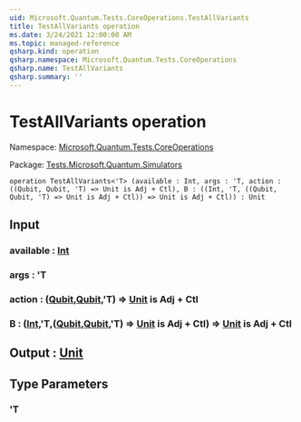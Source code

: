 ```yaml
---
uid: Microsoft.Quantum.Tests.CoreOperations.TestAllVariants
title: TestAllVariants operation
ms.date: 3/24/2021 12:00:00 AM
ms.topic: managed-reference
qsharp.kind: operation
qsharp.namespace: Microsoft.Quantum.Tests.CoreOperations
qsharp.name: TestAllVariants
qsharp.summary: ''
---
```


# TestAllVariants operation

Namespace: [Microsoft.Quantum.Tests.CoreOperations](xref:Microsoft.Quantum.Tests.CoreOperations)

Package: [Tests.Microsoft.Quantum.Simulators](https://nuget.org/packages/Tests.Microsoft.Quantum.Simulators)




```qsharp
operation TestAllVariants<'T> (available : Int, args : 'T, action : ((Qubit, Qubit, 'T) => Unit is Adj + Ctl), B : ((Int, 'T, ((Qubit, Qubit, 'T) => Unit is Adj + Ctl)) => Unit is Adj + Ctl)) : Unit
```


## Input

### available : [Int](xref:microsoft.quantum.lang-ref.int)




### args : 'T




### action : ([Qubit](xref:microsoft.quantum.lang-ref.qubit),[Qubit](xref:microsoft.quantum.lang-ref.qubit),'T) => [Unit](xref:microsoft.quantum.lang-ref.unit)  is Adj + Ctl




### B : ([Int](xref:microsoft.quantum.lang-ref.int),'T,([Qubit](xref:microsoft.quantum.lang-ref.qubit),[Qubit](xref:microsoft.quantum.lang-ref.qubit),'T) => [Unit](xref:microsoft.quantum.lang-ref.unit)  is Adj + Ctl) => [Unit](xref:microsoft.quantum.lang-ref.unit)  is Adj + Ctl





## Output : [Unit](xref:microsoft.quantum.lang-ref.unit)



## Type Parameters

### 'T

